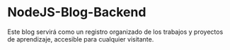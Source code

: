 # NodeJS-Blog-Backend
 Este blog servirá como un registro organizado de los trabajos y proyectos de aprendizaje, accesible para cualquier visitante.
